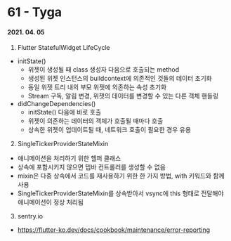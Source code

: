 61 - Tyga
========
#### 2021. 04. 05

1. Flutter StatefulWidget LifeCycle
  - initState()
    - 위젯이 생성될 때 class 생성자 다음으로 호출되는 method
    - 생성된 위젯 인스턴스의 buildcontext에 의존적인 것들의 데이터 초기화
    - 동일 위젯 트리 내의 부모 위젯에 의존하는 속성 초기화
    - Stream 구독, 알림 변경, 위젯의 데이터를 변경할 수 있는 다른 객체 핸들링
  - didChangeDependencies()
    - initState() 다음에 바로 호출
    - 위젯이 의존하는 데이터의 객체가 호출될 때마다 호출
    - 상속한 위젯이 업데이트될 때, 네트워크 호출이 필요한 경우 유용

2. SingleTickerProviderStateMixin
  - 애니메이션을 처리하기 위한 헬퍼 클래스
  - 상속에 포함시키지 않으면 탭바 컨트롤러를 생성할 수 없음
  - mixin은 다중 상속에서 코드를 재사용하기 위한 한 가지 방법, with 키워드와 함께 사용
  - SingleTickerProviderStateMixin를 상속받아서 vsync에 this 형태로 전달해야 애니메이션이 정상 처리됨

3. sentry.io
  - <https://flutter-ko.dev/docs/cookbook/maintenance/error-reporting>
